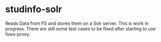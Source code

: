 studinfo-solr
=============

Reads Data from FS and stores them on a Solr server. This is work in progress. 
There are still some test cases to be fixed after starting to use fsws-proxy.

